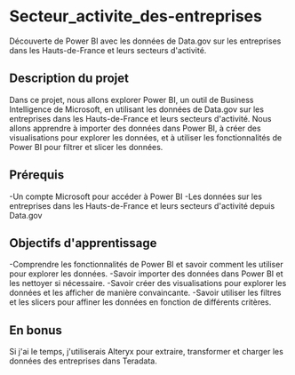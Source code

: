 # Secteur_activite_des-entreprises
Découverte de Power BI avec les données de Data.gov sur les entreprises dans les Hauts-de-France et leurs secteurs d'activité.

## Description du projet
Dans ce projet, nous allons explorer Power BI, un outil de Business Intelligence de Microsoft, en utilisant les données de Data.gov sur les entreprises dans les Hauts-de-France et leurs secteurs d'activité. Nous allons apprendre à importer des données dans Power BI, à créer des visualisations pour explorer les données, et à utiliser les fonctionnalités de Power BI pour filtrer et slicer les données.

## Prérequis
-Un compte Microsoft pour accéder à Power BI
-Les données sur les entreprises dans les Hauts-de-France et leurs secteurs d'activité depuis Data.gov

## Objectifs d'apprentissage
-Comprendre les fonctionnalités de Power BI et savoir comment les utiliser pour explorer les données.
-Savoir importer des données dans Power BI et les nettoyer si nécessaire.
-Savoir créer des visualisations pour explorer les données et les afficher de manière convaincante.
-Savoir utiliser les filtres et les slicers pour affiner les données en fonction de différents critères.

## En bonus
Si j'ai le temps, j'utiliserais Alteryx pour extraire, transformer et charger les données des entreprises dans Teradata.
